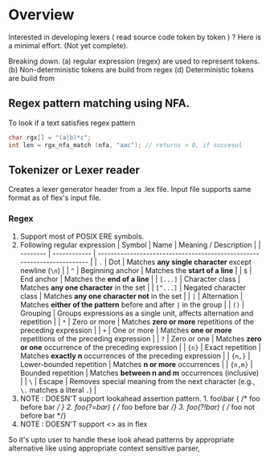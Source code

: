 # Overview
 
  Interested in developing lexers ( read source code token by token ) ?
  Here is a minimal effort. (Not yet complete).

  Breaking down.
  (a) regular expression (regex) are used to represent tokens.
  (b) Non-deterministic tokens are build from regex
  (d) Deterministic tokens are build from 

## Regex pattern matching using NFA.

  To look if a text satisfies regex pattern
```c
char rgx[] = "(a|b)*c";
int len = rgx_nfa_match (nfa, "aac"); // returns > 0, if succesul
```

## Tokenizer or Lexer reader

  Creates a lexer generator header from a .lex file. Input file supports
  same format as of flex's input file.

### Regex

  1. Support most of POSIX ERE symbols.
  2. Following regular expression
| Symbol   | Name         | Meaning / Description                                                   |
| -------- | ------------ | ----------------------------------------------------------------------- |
| `.`      | Dot  | Matches **any single character** except newline (`\n`)                          |
| `^`      | Beginning anchor | Matches the **start of a line**                                     |
| `$`      | End anchor   | Matches the **end of a line**                                           |
| `[...]`  | Character class  | Matches **any one character** in the set                            |
| `[^...]` | Negated character class  | Matches **any one character not** in the set                |
| `|`      | Alternation  | Matches **either of the pattern** before and after `|` in the group     |
| `()`     | Grouping     | Groups expressions as a single unit, affects alternation and repetition |
| `*`      | Zero or more | Matches **zero or more** repetitions of the preceding expression        |
| `+`      | One or more  | Matches **one or more** repetitions of the preceding expression         |
| `?`      | Zero or one  | Matches **zero or one** occurrence of the preceding expression          |
| `{n}`    | Exact repetition | Matches **exactly n** occurrences of the preceding expression       |
| `{n,}`   | Lower-bounded repetition | Matches **n or more** occurrences                           | 
| `{n,m}`  | Bounded repetition   | Matches **between n and m** occurrences (inclusive)             |
| `\`      | Escape | Removes special meaning from the next character (e.g., `\.` matches a literal `.`) |
  3. NOTE : DOESN'T support lookahead assertion pattern. 
    1.  foo\bar    { /* foo before bar */ }
    2.  foo(?=bar) { /* foo before bar */} 
    3.  foo(?!bar) { /* foo not before bar */} 
  4. NOTE : DOESN'T support <<EOF>> as in flex

  So it's upto user to handle these look ahead patterns by appropriate alternative
  like using appropriate context sensitive parser,
